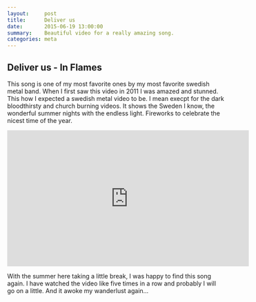```yaml
---
layout:     post
title:      Deliver us 
date:       2015-06-19 13:00:00
summary:    Beautiful video for a really amazing song.
categories: meta
---
```


## Deliver us - In Flames

This song is one of my most favorite ones by my most favorite swedish metal band. When I first saw this video in 2011 I was amazed and stunned. This how I expected a swedish metal video to be. I mean execpt for the dark bloodthirsty and church burning videos. It shows the Sweden I know, the wonderful summer nights with the endless light. Fireworks to celebrate the nicest time of the year.

<iframe 
	width="560" 
	height="315" 
	src="https://www.youtube.com/embed/Wr9LZ1hAFpQ" 
	frameborder="0" 
	allowfullscreen="allowfullscreen"
	>
</iframe>

With the summer here taking a little break, I was happy to find this song again. I have watched the video like five times in a row and probably I will go on a little. And it awoke my wanderlust again...

